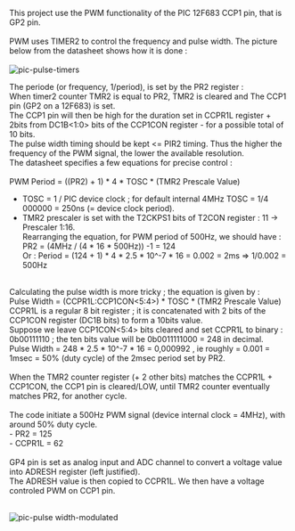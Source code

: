 This project use the PWM functionality of the PIC 12F683 CCP1 pin, that is GP2 pin.<br>
<br>
PWM uses TIMER2 to control the frequency and pulse width. The picture below from the datasheet shows how it is done :<br>
<br>
![pic-pulse-timers](https://github.com/user-attachments/assets/674cdbeb-a6b7-4823-aed8-8bb96c284509)
<br>

The periode (or frequency, 1/period), is set by the PR2 register :<br>
When timer2 counter TMR2 is equal to PR2, TMR2 is cleared and The CCP1 pin (GP2 on a 12F683) is set.<br>
The CCP1 pin will then be high for the duration set in CCPR1L register + 2bits from DC1B<1:0> bits of the CCP1CON register - for a possible total of 10 bits.<br>
The pulse width timing should be kept <= PIR2 timing. Thus the higher the frequency of the PWM signal, the lower the available resolution.<br>
The datasheet specifies a few equations for precise control : <br>
<br>
PWM Period = ((PR2) + 1) * 4 * TOSC * (TMR2 Prescale Value)
<br>
- TOSC = 1 / PIC device clock ; for default internal 4MHz TOSC = 1/4 000000 = 250ns (= device clock period).<br>
- TMR2 prescaler is set with the T2CKPS1 bits of T2CON register : 11 -> Prescaler 1:16.<br>
  Rearranging the equation, for PWM period of 500Hz, we should have : PR2 = (4MHz / (4 * 16 * 500Hz)) -1 = 124 <br>
  Or : Period = (124 + 1) * 4 * 2.5 * 10^-7 * 16 = 0.002 = 2ms => 1/0.002 = 500Hz <br>
<br>
Calculating the pulse width is more tricky ; the equation is given by : <br>
Pulse Width = (CCPR1L:CCP1CON<5:4>) * TOSC * (TMR2 Prescale Value) <br>
CCPR1L is a regular 8 bit register ; it is concatenated with 2 bits of the CCP1CON register (DC1B bits) to form a 10bits value.<br>
Suppose we leave CCP1CON<5:4> bits cleared and set CCPR1L to binary : 0b00111110 ; the ten bits value will be 0b0011111000 = 248 in decimal.<br>
Pulse Width = 248 * 2.5 * 10^-7 * 16 = 0,000992 , ie roughly = 0.001 = 1msec = 50% (duty cycle) of the 2msec period set by PR2.<br>
<br>
When the TMR2 counter register (+ 2 other bits) matches the CCPR1L + CCP1CON<DC1B>, the CCP1 pin is cleared/LOW, until TMR2 counter eventually matches PR2, for another cycle. <br>
<br>
The code initiate a 500Hz PWM signal (device internal clock = 4MHz), with around 50% duty cycle.<br>
 - PR2 = 125 <br>
 - CCPR1L = 62 <br>
<br>
GP4 pin is set as analog input and ADC channel to convert a voltage value into ADRESH register (left justified).<br>
The ADRESH value is then copied to CCPR1L. We then have a voltage controled PWM on CCP1 pin.<br>
<br>

![pic-pulse width-modulated](https://github.com/user-attachments/assets/c1413076-d4b4-4ac7-9980-4ad24b57aec2)


